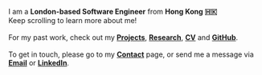 I am a **London-based Software Engineer** from **Hong Kong 🇭🇰**
\
Keep scrolling to learn more about me!
\
\
For my past work, check out my **[Projects](/projects "Projects")**, **[Research](/research "Research")**, **[CV](/assets/mikee-chong-cv.pdf "CV")** and **[GitHub](https://github.com/mikeeech "Mikee's GitHub")**.
\
\
To get in touch, please go to my **[Contact](/contact)** page, or send me a message via **[Email](mailto:hello@mikee-chong.com)** or **[LinkedIn](https://www.linkedin.com/in/mikeechong/)**.
